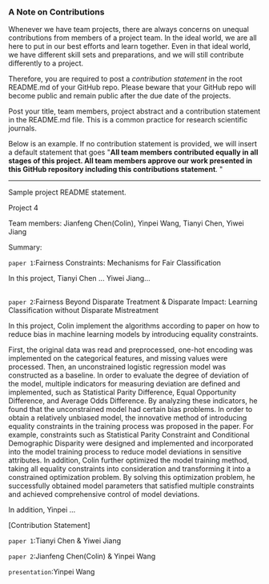 ### A Note on Contributions

Whenever we have team projects, there are always concerns on unequal contributions from members of a project team. In the ideal world, we are all here to put in our best efforts and learn together. Even in that ideal world, we have different skill sets and preparations, and we will still contribute differently to a project. 

Therefore, you are required to post a *contribution statement* in the root README.md of your GitHub repo. Please beware that your GitHub repo will become public and remain public after the due date of the projects. 

Post your title, team members, project abstract and a contribution statement in the README.md file.  This is a common practice for research scientific journals. 

Below is an example. If no contribution statement is provided, we will insert a default statement that goes "**All team members contributed equally in all stages of this project. All team members approve our work presented in this GitHub repository including this contributions statement**. "

---
Sample project README statement.

Project 4

Team members: Jianfeng Chen(Colin), Yinpei Wang, Tianyi Chen, Yiwei Jiang

Summary: 

`paper 1`:Fairness Constraints: Mechanisms for Fair Classification

In this project, Tianyi Chen ... Yiwei Jiang...

## 
## 
## 


`paper 2`:Fairness Beyond Disparate Treatment & Disparate Impact: Learning Classification without Disparate Mistreatment

In this project, Colin implement the algorithms according to paper on how to reduce bias in machine learning models by introducing equality constraints. 

First, the original data was read and preprocessed, one-hot encoding was implemented on the categorical features, and missing values were processed. Then, an unconstrained logistic regression model was constructed as a baseline. In order to evaluate the degree of deviation of the model, multiple indicators for measuring deviation are defined and implemented, such as Statistical Parity Difference, Equal Opportunity Difference, and Average Odds Difference. By analyzing these indicators, he found that the unconstrained model had certain bias problems. In order to obtain a relatively unbiased model, the innovative method of introducing equality constraints in the training process was proposed in the paper. For example, constraints such as Statistical Parity Constraint and Conditional Demographic Disparity were designed and implemented and incorporated into the model training process to reduce model deviations in sensitive attributes. In addition, Colin further optimized the model training method, taking all equality constraints into consideration and transforming it into a constrained optimization problem. By solving this optimization problem, he successfully obtained model parameters that satisfied multiple constraints and achieved comprehensive control of model deviations.

In addition, Yinpei ...

[Contribution Statement] 

`paper 1`:Tianyi Chen & Yiwei Jiang 

`paper 2`:Jianfeng Chen(Colin) & Yinpei Wang

`presentation`:Yinpei Wang

